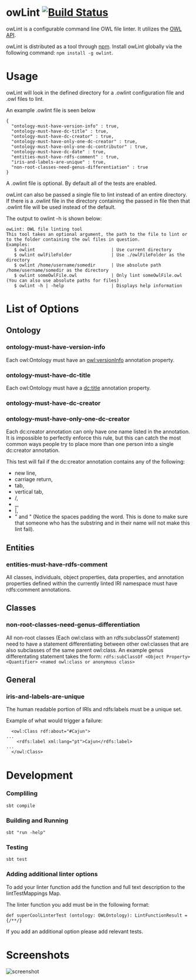 # owLint [![Build Status](https://travis-ci.org/Samangan/owLint.svg?branch=master)](http://travis-ci.org/Samangan/owLint)


owLint is a configurable command line OWL file linter. It utilizes the [OWL API](https://github.com/owlcs/owlapi).

owLint is distributed as a tool through [npm](https://www.npmjs.org/package/owlint).
Install owLint globally via the following command: `npm install -g owlint`.

Usage
=======

owLint will look in the defined directory for a .owlint configuration file and .owl files to lint.

An example .owlint file is seen below

```
{
  "ontology-must-have-version-info" : true,
  "ontology-must-have-dc-title" : true,
  "ontology-must-have-dc-creator" : true,
  "ontology-must-have-only-one-dc-creator" : true,
  "ontology-must-have-only-one-dc-contributor" : true,
  "ontology-must-have-dc-date" : true,
  "entities-must-have-rdfs-comment" : true,
  "iris-and-labels-are-unique" : true,
  "non-root-classes-need-genus-differentiation" : true
}
```
A .owlint file is optional. By default all of the tests are enabled.

owLint can also be passed a single file to lint instead of an entire directory. If there is a .owlint file in the directory containing the passed in file then that .owlint file will be used instead of the default.


The output to owlint -h is shown below:

```
owLint: OWL file linting tool 
This tool takes an optional argument, the path to the file to lint or to the folder containing the owl files in question.
Examples:
   $ owlint                             | Use current directory
   $ owlint owlFileFolder               | Use ./owlFileFolder as the directory
   $ owlint /home/username/somedir      | Use absolute path /home/username/somedir as the directory
   $ owlint someOwlFile.owl             | Only lint someOwlFile.owl (You can also use absolute paths for files)
   $ owlint -h | -help                  | Displays help information
```


List of Options
=====================
## Ontology

### ontology-must-have-version-info
Each owl:Ontology must have an [owl:versionInfo](http://www.w3.org/TR/owl-ref/#versionInfo-def) annotation property.

### ontology-must-have-dc-title
Each owl:Ontology must have a [dc:title](http://dublincore.org/documents/2012/06/14/dcmi-terms/?v=elements#title) annotation property.

### ontology-must-have-dc-creator
### ontology-must-have-only-one-dc-creator
Each dc:creator annotation can only have one name listed in the annotation. It is impossible to perfectly enforce this rule, but this can catch the most common ways people try to place more than one person into a single dc:creator annotation.

This test will fail if the dc:creator annotation contains any of the following: 
* new line, 
* carriage return, 
* tab, 
* vertical tab, 
* /, 
* _, 
* |,
* " and " (Notice the spaces padding the word. This is done to make sure that someone who has the substring and in their name will not make this lint fail). 

## Entities


### entities-must-have-rdfs-comment
All classes, individuals, object properties, data properties, and annotation properties defined within the currently linted IRI namespace must have rdfs:comment annotations.
  

## Classes

### non-root-classes-need-genus-differentiation
All non-root classes (Each owl:class with an rdfs:subclassOf statement)
need to have a statement differentiating between other owl:classes that
are also subclasses of the same parent owl:class. An example genus
differentating statement takes the form:
`rdfs:subClassOf <Object Property> <Quantifier> <named owl:class or anonymous class>`
## General

### iris-and-labels-are-unique
The human readable portion of IRIs and rdfs:labels must be a unique set. 

Example of what would trigger a failure:

```
  <owl:Class rdf:about="#Cajun">
...
    <rdfs:label xml:lang="pt">Cajun</rdfs:label>
...
  </owl:Class>
```

Development
===========

### Compliling
``sbt compile``

### Building and Running
``sbt "run -help"``

### Testing
``sbt test``

### Adding additional linter options
To add your linter function add the function and full text description to the lintTestMappings Map.

The linter function you add must be in the following format:

```
def superCoolLinterTest (ontology: OWLOntology): LintFunctionResult = {/**/}
```

If you add an additional option please add relevant tests.


Screenshots
===========
![screenshot](http://i.imgur.com/AnKPqqU.png)

